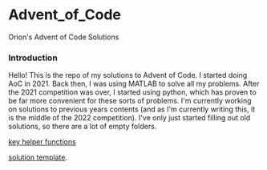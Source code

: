 # Advent_of_Code
Orion's Advent of Code Solutions
### Introduction 
Hello! This is the repo of my solutions to Advent of Code. I started doing AoC in 2021. Back then, I was using MATLAB to solve all my problems. After the 2021 competition was over, I started using python, which has proven to be far more convenient for these sorts of problems. I'm currently working on solutions to previous years contents (and as I'm currently writing this, it is the middle of the 2022 competition). I've only just started filling out old solutions, so there are a lot of empty folders.

[key helper functions](https://github.com/taylorott/Advent_of_Code/tree/main/src/Helpers)

[solution template](https://github.com/taylorott/Advent_of_Code/blob/main/src/Examples/template01.py).
